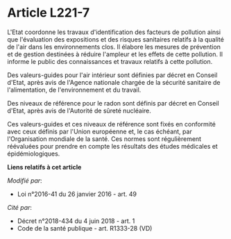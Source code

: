 # Article L221-7

L'Etat coordonne les travaux d'identification des facteurs de pollution ainsi que l'évaluation des expositions et des risques
sanitaires relatifs à la qualité de l'air dans les environnements clos. Il élabore les mesures de prévention et de gestion
destinées à réduire l'ampleur et les effets de cette pollution. Il informe le public des connaissances et travaux relatifs à
cette pollution.

Des valeurs-guides pour l'air intérieur sont définies par décret en Conseil d'Etat, après avis de l'Agence nationale chargée
de la sécurité sanitaire de l'alimentation, de l'environnement et du travail.

Des niveaux de référence pour le radon sont définis par décret en Conseil d'Etat, après avis de l'Autorité de sûreté
nucléaire.

Ces valeurs-guides et ces niveaux de référence sont fixés en conformité avec ceux définis par l'Union européenne et, le cas
échéant, par l'Organisation mondiale de la santé. Ces normes sont régulièrement réévaluées pour prendre en compte les
résultats des études médicales et épidémiologiques.

**Liens relatifs à cet article**

_Modifié par_:

  - Loi n°2016-41 du 26 janvier 2016 - art. 49

_Cité par_:

  - Décret n°2018-434 du 4 juin 2018 - art. 1
  - Code de la santé publique - art. R1333-28 (VD)
